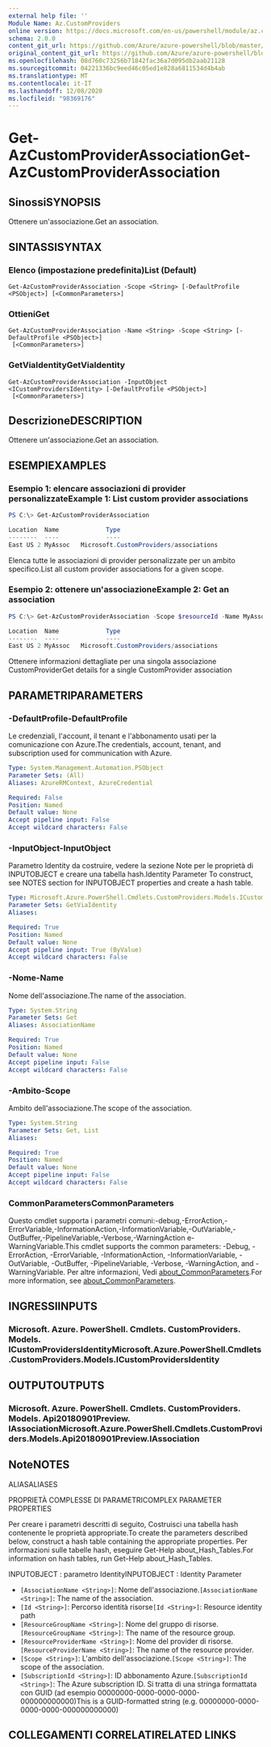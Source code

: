 ```yaml
---
external help file: ''
Module Name: Az.CustomProviders
online version: https://docs.microsoft.com/en-us/powershell/module/az.customproviders/get-azcustomproviderassociation
schema: 2.0.0
content_git_url: https://github.com/Azure/azure-powershell/blob/master/src/CustomProviders/help/Get-AzCustomProviderAssociation.md
original_content_git_url: https://github.com/Azure/azure-powershell/blob/master/src/CustomProviders/help/Get-AzCustomProviderAssociation.md
ms.openlocfilehash: 08d760c73256b71842fac36a7d095db2aab21128
ms.sourcegitcommit: 04221336bc9eed46c05ed1e828a6811534d4b4ab
ms.translationtype: MT
ms.contentlocale: it-IT
ms.lasthandoff: 12/08/2020
ms.locfileid: "98369176"
---
```

# <span data-ttu-id="47b5f-101">Get-AzCustomProviderAssociation</span><span class="sxs-lookup"><span data-stu-id="47b5f-101">Get-AzCustomProviderAssociation</span></span>

## <span data-ttu-id="47b5f-102">Sinossi</span><span class="sxs-lookup"><span data-stu-id="47b5f-102">SYNOPSIS</span></span>
<span data-ttu-id="47b5f-103">Ottenere un'associazione.</span><span class="sxs-lookup"><span data-stu-id="47b5f-103">Get an association.</span></span>

## <span data-ttu-id="47b5f-104">SINTASSI</span><span class="sxs-lookup"><span data-stu-id="47b5f-104">SYNTAX</span></span>

### <span data-ttu-id="47b5f-105">Elenco (impostazione predefinita)</span><span class="sxs-lookup"><span data-stu-id="47b5f-105">List (Default)</span></span>
```
Get-AzCustomProviderAssociation -Scope <String> [-DefaultProfile <PSObject>] [<CommonParameters>]
```

### <span data-ttu-id="47b5f-106">Ottieni</span><span class="sxs-lookup"><span data-stu-id="47b5f-106">Get</span></span>
```
Get-AzCustomProviderAssociation -Name <String> -Scope <String> [-DefaultProfile <PSObject>]
 [<CommonParameters>]
```

### <span data-ttu-id="47b5f-107">GetViaIdentity</span><span class="sxs-lookup"><span data-stu-id="47b5f-107">GetViaIdentity</span></span>
```
Get-AzCustomProviderAssociation -InputObject <ICustomProvidersIdentity> [-DefaultProfile <PSObject>]
 [<CommonParameters>]
```

## <span data-ttu-id="47b5f-108">Descrizione</span><span class="sxs-lookup"><span data-stu-id="47b5f-108">DESCRIPTION</span></span>
<span data-ttu-id="47b5f-109">Ottenere un'associazione.</span><span class="sxs-lookup"><span data-stu-id="47b5f-109">Get an association.</span></span>

## <span data-ttu-id="47b5f-110">ESEMPI</span><span class="sxs-lookup"><span data-stu-id="47b5f-110">EXAMPLES</span></span>

### <span data-ttu-id="47b5f-111">Esempio 1: elencare associazioni di provider personalizzate</span><span class="sxs-lookup"><span data-stu-id="47b5f-111">Example 1: List custom provider associations</span></span>
```powershell
PS C:\> Get-AzCustomProviderAssociation

Location  Name             Type
--------  ----             ----
East US 2 MyAssoc   Microsoft.CustomProviders/associations
```

<span data-ttu-id="47b5f-112">Elenca tutte le associazioni di provider personalizzate per un ambito specifico.</span><span class="sxs-lookup"><span data-stu-id="47b5f-112">List all custom provider associations for a given scope.</span></span>

### <span data-ttu-id="47b5f-113">Esempio 2: ottenere un'associazione</span><span class="sxs-lookup"><span data-stu-id="47b5f-113">Example 2: Get an association</span></span>
```powershell
PS C:\> Get-AzCustomProviderAssociation -Scope $resourceId -Name MyAssoc

Location  Name             Type
--------  ----             ----
East US 2 MyAssoc   Microsoft.CustomProviders/associations
```

<span data-ttu-id="47b5f-114">Ottenere informazioni dettagliate per una singola associazione CustomProvider</span><span class="sxs-lookup"><span data-stu-id="47b5f-114">Get details for a single CustomProvider association</span></span>

## <span data-ttu-id="47b5f-115">PARAMETRI</span><span class="sxs-lookup"><span data-stu-id="47b5f-115">PARAMETERS</span></span>

### <span data-ttu-id="47b5f-116">-DefaultProfile</span><span class="sxs-lookup"><span data-stu-id="47b5f-116">-DefaultProfile</span></span>
<span data-ttu-id="47b5f-117">Le credenziali, l'account, il tenant e l'abbonamento usati per la comunicazione con Azure.</span><span class="sxs-lookup"><span data-stu-id="47b5f-117">The credentials, account, tenant, and subscription used for communication with Azure.</span></span>

```yaml
Type: System.Management.Automation.PSObject
Parameter Sets: (All)
Aliases: AzureRMContext, AzureCredential

Required: False
Position: Named
Default value: None
Accept pipeline input: False
Accept wildcard characters: False
```

### <span data-ttu-id="47b5f-118">-InputObject</span><span class="sxs-lookup"><span data-stu-id="47b5f-118">-InputObject</span></span>
<span data-ttu-id="47b5f-119">Parametro Identity da costruire, vedere la sezione Note per le proprietà di INPUTOBJECT e creare una tabella hash.</span><span class="sxs-lookup"><span data-stu-id="47b5f-119">Identity Parameter To construct, see NOTES section for INPUTOBJECT properties and create a hash table.</span></span>

```yaml
Type: Microsoft.Azure.PowerShell.Cmdlets.CustomProviders.Models.ICustomProvidersIdentity
Parameter Sets: GetViaIdentity
Aliases:

Required: True
Position: Named
Default value: None
Accept pipeline input: True (ByValue)
Accept wildcard characters: False
```

### <span data-ttu-id="47b5f-120">-Nome</span><span class="sxs-lookup"><span data-stu-id="47b5f-120">-Name</span></span>
<span data-ttu-id="47b5f-121">Nome dell'associazione.</span><span class="sxs-lookup"><span data-stu-id="47b5f-121">The name of the association.</span></span>

```yaml
Type: System.String
Parameter Sets: Get
Aliases: AssociationName

Required: True
Position: Named
Default value: None
Accept pipeline input: False
Accept wildcard characters: False
```

### <span data-ttu-id="47b5f-122">-Ambito</span><span class="sxs-lookup"><span data-stu-id="47b5f-122">-Scope</span></span>
<span data-ttu-id="47b5f-123">Ambito dell'associazione.</span><span class="sxs-lookup"><span data-stu-id="47b5f-123">The scope of the association.</span></span>

```yaml
Type: System.String
Parameter Sets: Get, List
Aliases:

Required: True
Position: Named
Default value: None
Accept pipeline input: False
Accept wildcard characters: False
```

### <span data-ttu-id="47b5f-124">CommonParameters</span><span class="sxs-lookup"><span data-stu-id="47b5f-124">CommonParameters</span></span>
<span data-ttu-id="47b5f-125">Questo cmdlet supporta i parametri comuni:-debug,-ErrorAction,-ErrorVariable,-InformationAction,-InformationVariable,-OutVariable,-OutBuffer,-PipelineVariable,-Verbose,-WarningAction e-WarningVariable.</span><span class="sxs-lookup"><span data-stu-id="47b5f-125">This cmdlet supports the common parameters: -Debug, -ErrorAction, -ErrorVariable, -InformationAction, -InformationVariable, -OutVariable, -OutBuffer, -PipelineVariable, -Verbose, -WarningAction, and -WarningVariable.</span></span> <span data-ttu-id="47b5f-126">Per altre informazioni, Vedi [about_CommonParameters](http://go.microsoft.com/fwlink/?LinkID=113216).</span><span class="sxs-lookup"><span data-stu-id="47b5f-126">For more information, see [about_CommonParameters](http://go.microsoft.com/fwlink/?LinkID=113216).</span></span>

## <span data-ttu-id="47b5f-127">INGRESSI</span><span class="sxs-lookup"><span data-stu-id="47b5f-127">INPUTS</span></span>

### <span data-ttu-id="47b5f-128">Microsoft. Azure. PowerShell. Cmdlets. CustomProviders. Models. ICustomProvidersIdentity</span><span class="sxs-lookup"><span data-stu-id="47b5f-128">Microsoft.Azure.PowerShell.Cmdlets.CustomProviders.Models.ICustomProvidersIdentity</span></span>

## <span data-ttu-id="47b5f-129">OUTPUT</span><span class="sxs-lookup"><span data-stu-id="47b5f-129">OUTPUTS</span></span>

### <span data-ttu-id="47b5f-130">Microsoft. Azure. PowerShell. Cmdlets. CustomProviders. Models. Api20180901Preview. IAssociation</span><span class="sxs-lookup"><span data-stu-id="47b5f-130">Microsoft.Azure.PowerShell.Cmdlets.CustomProviders.Models.Api20180901Preview.IAssociation</span></span>

## <span data-ttu-id="47b5f-131">Note</span><span class="sxs-lookup"><span data-stu-id="47b5f-131">NOTES</span></span>

<span data-ttu-id="47b5f-132">ALIAS</span><span class="sxs-lookup"><span data-stu-id="47b5f-132">ALIASES</span></span>

<span data-ttu-id="47b5f-133">PROPRIETÀ COMPLESSE DI PARAMETRI</span><span class="sxs-lookup"><span data-stu-id="47b5f-133">COMPLEX PARAMETER PROPERTIES</span></span>

<span data-ttu-id="47b5f-134">Per creare i parametri descritti di seguito, Costruisci una tabella hash contenente le proprietà appropriate.</span><span class="sxs-lookup"><span data-stu-id="47b5f-134">To create the parameters described below, construct a hash table containing the appropriate properties.</span></span> <span data-ttu-id="47b5f-135">Per informazioni sulle tabelle hash, eseguire Get-Help about_Hash_Tables.</span><span class="sxs-lookup"><span data-stu-id="47b5f-135">For information on hash tables, run Get-Help about_Hash_Tables.</span></span>


<span data-ttu-id="47b5f-136">INPUTOBJECT <ICustomProvidersIdentity> : parametro Identity</span><span class="sxs-lookup"><span data-stu-id="47b5f-136">INPUTOBJECT <ICustomProvidersIdentity>: Identity Parameter</span></span>
  - <span data-ttu-id="47b5f-137">`[AssociationName <String>]`: Nome dell'associazione.</span><span class="sxs-lookup"><span data-stu-id="47b5f-137">`[AssociationName <String>]`: The name of the association.</span></span>
  - <span data-ttu-id="47b5f-138">`[Id <String>]`: Percorso identità risorse</span><span class="sxs-lookup"><span data-stu-id="47b5f-138">`[Id <String>]`: Resource identity path</span></span>
  - <span data-ttu-id="47b5f-139">`[ResourceGroupName <String>]`: Nome del gruppo di risorse.</span><span class="sxs-lookup"><span data-stu-id="47b5f-139">`[ResourceGroupName <String>]`: The name of the resource group.</span></span>
  - <span data-ttu-id="47b5f-140">`[ResourceProviderName <String>]`: Nome del provider di risorse.</span><span class="sxs-lookup"><span data-stu-id="47b5f-140">`[ResourceProviderName <String>]`: The name of the resource provider.</span></span>
  - <span data-ttu-id="47b5f-141">`[Scope <String>]`: L'ambito dell'associazione.</span><span class="sxs-lookup"><span data-stu-id="47b5f-141">`[Scope <String>]`: The scope of the association.</span></span>
  - <span data-ttu-id="47b5f-142">`[SubscriptionId <String>]`: ID abbonamento Azure.</span><span class="sxs-lookup"><span data-stu-id="47b5f-142">`[SubscriptionId <String>]`: The Azure subscription ID.</span></span> <span data-ttu-id="47b5f-143">Si tratta di una stringa formattata con GUID (ad esempio 00000000-0000-0000-0000-000000000000)</span><span class="sxs-lookup"><span data-stu-id="47b5f-143">This is a GUID-formatted string (e.g. 00000000-0000-0000-0000-000000000000)</span></span>

## <span data-ttu-id="47b5f-144">COLLEGAMENTI CORRELATI</span><span class="sxs-lookup"><span data-stu-id="47b5f-144">RELATED LINKS</span></span>

